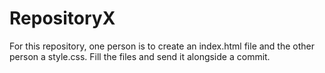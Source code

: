 # RepositoryX
For this repository, one person is to create an index.html file and the other person a style.css. Fill the files and send it alongside a commit.
